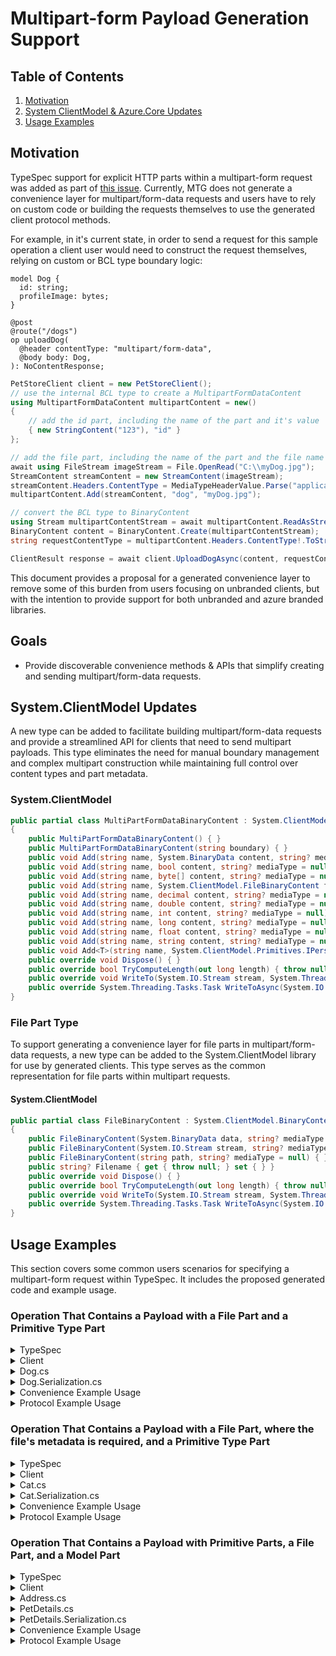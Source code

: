 # Multipart-form Payload Generation Support

## Table of Contents

1. [Motivation](#motivation)
2. [System ClientModel & Azure.Core Updates](#systemclientmodel-updates)
3. [Usage Examples](#usage-examples)

## Motivation

TypeSpec support for explicit HTTP parts within a multipart-form request was added as part of [this issue](https://github.com/microsoft/TypeSpec/issues/3046). Currently, MTG does not generate a convenience layer for multipart/form-data requests and users have to rely on custom code or building the requests themselves to use the generated client protocol methods.

For example, in it's current state, in order to send a request for this sample operation a client user would need to construct the request themselves, relying on custom or BCL type boundary logic:

```tsp
model Dog {
  id: string;
  profileImage: bytes;
}

@post
@route("/dogs")
op uploadDog(
  @header contentType: "multipart/form-data",
  @body body: Dog,
): NoContentResponse;
```

```csharp
PetStoreClient client = new PetStoreClient();
// use the internal BCL type to create a MultipartFormDataContent
using MultipartFormDataContent multipartContent = new()
{
    // add the id part, including the name of the part and it's value
    { new StringContent("123"), "id" }
};

// add the file part, including the name of the part and the file name
await using FileStream imageStream = File.OpenRead("C:\\myDog.jpg");
StreamContent streamContent = new StreamContent(imageStream);
streamContent.Headers.ContentType = MediaTypeHeaderValue.Parse("application/octet-stream");
multipartContent.Add(streamContent, "dog", "myDog.jpg");

// convert the BCL type to BinaryContent
using Stream multipartContentStream = await multipartContent.ReadAsStreamAsync();
BinaryContent content = BinaryContent.Create(multipartContentStream);
string requestContentType = multipartContent.Headers.ContentType!.ToString();

ClientResult response = await client.UploadDogAsync(content, requestContentType);
```

This document provides a proposal for a generated convenience layer to remove some of this burden from users focusing on unbranded clients,
but with the intention to provide support for both unbranded and azure branded libraries.

## Goals

- Provide discoverable convenience methods & APIs that simplify creating and sending multipart/form-data requests.

## System.ClientModel Updates

A new type can be added to facilitate building multipart/form-data requests and provide a streamlined API for clients that need to send multipart payloads. This type eliminates the need for manual boundary management and complex multipart construction while maintaining full control over content types and part metadata.

### System.ClientModel

```c#
public partial class MultiPartFormDataBinaryContent : System.ClientModel.BinaryContent
{
    public MultiPartFormDataBinaryContent() { }
    public MultiPartFormDataBinaryContent(string boundary) { }
    public void Add(string name, System.BinaryData content, string? mediaType = null) { }
    public void Add(string name, bool content, string? mediaType = null) { }
    public void Add(string name, byte[] content, string? mediaType = null) { }
    public void Add(string name, System.ClientModel.FileBinaryContent fileContent) { }
    public void Add(string name, decimal content, string? mediaType = null) { }
    public void Add(string name, double content, string? mediaType = null) { }
    public void Add(string name, int content, string? mediaType = null) { }
    public void Add(string name, long content, string? mediaType = null) { }
    public void Add(string name, float content, string? mediaType = null) { }
    public void Add(string name, string content, string? mediaType = null) { }
    public void Add<T>(string name, System.ClientModel.Primitives.IPersistableModel<T> model, System.ClientModel.Primitives.ModelReaderWriterOptions? options = null, System.ClientModel.Primitives.ModelReaderWriterContext? context = null, string? mediaType = null) { }
    public override void Dispose() { }
    public override bool TryComputeLength(out long length) { throw null; }
    public override void WriteTo(System.IO.Stream stream, System.Threading.CancellationToken cancellationToken = default(System.Threading.CancellationToken)) { }
    public override System.Threading.Tasks.Task WriteToAsync(System.IO.Stream stream, System.Threading.CancellationToken cancellationToken = default(System.Threading.CancellationToken)) { throw null; }
}
```

### File Part Type

To support generating a convenience layer for file parts in multipart/form-data requests, a new type can be added to the System.ClientModel library for use by generated clients. This type serves as the common representation for file parts within multipart requests.

#### System.ClientModel

```csharp
public partial class FileBinaryContent : System.ClientModel.BinaryContent
{
    public FileBinaryContent(System.BinaryData data, string? mediaType = null) { }
    public FileBinaryContent(System.IO.Stream stream, string? mediaType = null) { }
    public FileBinaryContent(string path, string? mediaType = null) { }
    public string? Filename { get { throw null; } set { } }
    public override void Dispose() { }
    public override bool TryComputeLength(out long length) { throw null; }
    public override void WriteTo(System.IO.Stream stream, System.Threading.CancellationToken cancellationToken = default(System.Threading.CancellationToken)) { }
    public override System.Threading.Tasks.Task WriteToAsync(System.IO.Stream stream, System.Threading.CancellationToken cancellationToken = default(System.Threading.CancellationToken)) { throw null; }
}
```

</details>

## Usage Examples

This section covers some common users scenarios for specifying a multipart-form request within TypeSpec. It includes the proposed generated code and example usage.

### Operation That Contains a Payload with a File Part and a Primitive Type Part

<details>
<summary>TypeSpec</summary>

```tsp
model Dog {
  id: HttpPart<string>;
  profileImage: HttpPart<File>; // File is a TypeSpec library model type
}

@post
@route("/dogs")
op uploadDog(
  @header contentType: "multipart/form-data",
  @multipartBody body: Dog,
): NoContentResponse;
```

</details>

<details>
<summary>Client</summary>

```c#
// Protocol methods
 public virtual ClientResult UploadDog(BinaryContent content, string contentType, RequestOptions options = null)
 {
     Argument.AssertNotNull(content, nameof(content));
     Argument.AssertNotNull(contentType, nameof(contentType));

     using PipelineMessage message = CreateUploadDogRequest(content, contentType, options);
     return ClientResult.FromResponse(Pipeline.ProcessMessage(message, options));
 }

 public virtual async Task<ClientResult> UploadDogAsync(BinaryContent content, string contentType, RequestOptions options = null)
 {
     Argument.AssertNotNull(content, nameof(content));
     Argument.AssertNotNull(contentType, nameof(contentType));

     using PipelineMessage message = CreateUploadDogRequest(content, contentType, options);
     return ClientResult.FromResponse(await Pipeline.ProcessMessageAsync(message, options).ConfigureAwait(false));
 }

// Convenience methods
public virtual async Task<ClientResult> UploadDogAsync(Dog body, CancellationToken cancellationToken = default)
{
    Argument.AssertNotNull(body, nameof(body));

    using MultiPartFormDataBinaryContent content = body.ToMultipartContent();
    return await UploadDogAsync(content, content.MediaType, cancellationToken.CanBeCanceled ? new RequestOptions { CancellationToken = cancellationToken } : null).ConfigureAwait(false);
}

public virtual ClientResult UploadDog(Dog body, CancellationToken cancellationToken = default)
{
    Argument.AssertNotNull(body, nameof(body));

    using MultiPartFormDataBinaryContent content = body.ToMultipartContent();
    return UploadDog(content, content.MediaType, cancellationToken.CanBeCanceled ? new RequestOptions { CancellationToken = cancellationToken } : null);
}
```

</details>

<details>
<summary>Dog.cs</summary>

```c#
public partial class Dog
{
    public Dog(string id, string profileImagePath)
    {
        Argument.AssertNotNull(id, nameof(id));
        Argument.AssertNotNull(profileImagePath, nameof(profileImagePath));

        Id = id;
        ProfileImage = new(profileImagePath);

    }
    public Dog(string id, Stream profileImage)
    {
        Argument.AssertNotNull(id, nameof(id));
        Argument.AssertNotNull(profileImage, nameof(profileImage));

        Id = id;
        ProfileImage = new(profileImage);
    }

    public Dog(string id, BinaryData profileImage)
    {
        Argument.AssertNotNull(id, nameof(id));
        Argument.AssertNotNull(profileImage, nameof(profileImage));

        Id = id;
        ProfileImage = new(profileImage);
    }

    public Dog(string id, FileBinaryContent profileImage)
    {
        Argument.AssertNotNull(id, nameof(id));
        Argument.AssertNotNull(profileImage, nameof(profileImage));

        Id = id;
        ProfileImage = profileImage;
    }

    public string Id { get; }
    public FileBinaryContent ProfileImage { get; }
}
```

</details>

<details>
<summary>Dog.Serialization.cs</summary>

```c#
public partial class Dog
{
    internal Dog()
    {
    }

    public partial class Dog
    {

        internal MultiPartFormDataBinaryContent ToMultipartContent()
        {
            MultiPartFormDataBinaryContent content = new();
            content.Add("id", Id);
            content.Add("profileImage", ProfileImage);
            
            return content;
        }
    }
}

```

</details>

<details>
<summary>Convenience Example Usage</summary>

```csharp
PetStoreClient client = new PetStoreClient();

Dog dog = new Dog("123", "C:\\myDog.jpg");
ClientResult response = await client.UploadDogAsync(dog);
```

</details>

<details>
<summary>Protocol Example Usage</summary>

```csharp
 PetStoreClient client = new PetStoreClient();

 using MultiPartFormDataBinaryContent content = new();
 content.Add("id", "123");
 content.Add("profileImage", new FileBinaryContent("C:\\myDog.jpg"));

 ClientResult response = await client.UploadDogAsync(content, content.MediaType);
```

</details>

### Operation That Contains a Payload with a File Part, where the file's metadata is required, and a Primitive Type Part

<details>
<summary>TypeSpec</summary>

```tsp
model Cat {
  id: HttpPart<string>;
  profileImage: HttpPart<FileRequiredMetaData>;
}

// filename and contentType are required. File is a TypeSpec library model type
model FileRequiredMetaData extends File {
  filename: string;
  contentType: string;
}

@post
@route("/cats")
op uploadCat(
  @header contentType: "multipart/form-data",
  @multipartBody body: Cat,
): NoContentResponse;
```

</details>

<details>
<summary>Client</summary>

```c#
// Protocol methods
 public virtual ClientResult UploadCat(BinaryContent content, string contentType, RequestOptions options = null)
 {
     Argument.AssertNotNull(content, nameof(content));
     Argument.AssertNotNull(contentType, nameof(contentType));

     using PipelineMessage message = CreateUploadCatRequest(content, contentType, options);
     return ClientResult.FromResponse(Pipeline.ProcessMessage(message, options));
 }

 public virtual async Task<ClientResult> UploadCatAsync(BinaryContent content, string contentType, RequestOptions options = null)
 {
     Argument.AssertNotNull(content, nameof(content));
     Argument.AssertNotNull(contentType, nameof(contentType));

     using PipelineMessage message = CreateUploadCatRequest(content, contentType, options);
     return ClientResult.FromResponse(await Pipeline.ProcessMessageAsync(message, options).ConfigureAwait(false));
 }

// Convenience methods
public virtual ClientResult UploadCat(Cat body, CancellationToken cancellationToken = default)
{
    Argument.AssertNotNull(body, nameof(body));

    using MultiPartFormDataBinaryContent content = body.ToMultipartContent();
    return UploadCat(content, content.MediaType, cancellationToken.CanBeCanceled ? new RequestOptions { CancellationToken = cancellationToken } : null);
}

public virtual async Task<ClientResult> UploadCatAsync(Cat body, CancellationToken cancellationToken = default)
{
    Argument.AssertNotNull(body, nameof(body));

    using MultiPartFormDataBinaryContent content = body.ToMultipartContent();
    return await UploadCatAsync(content, content.MediaType, cancellationToken.CanBeCanceled ? new RequestOptions { CancellationToken = cancellationToken } : null).ConfigureAwait(false);
}
```

</details>

<details>
<summary>Cat.cs</summary>

```c#
public partial class Cat
{
    public Cat(string id, string filename, string contentType, string profileImagePath)
    {
        Argument.AssertNotNullOrEmpty(id, nameof(id));
        Argument.AssertNotNullOrEmpty(filename, nameof(filename));
        Argument.AssertNotNullOrEmpty(contentType, nameof(contentType));
        Argument.AssertNotNullOrEmpty(profileImagePath, nameof(profileImagePath));

        ProfileImage = new(profileImagePath, contentType)
        {
            Filename = filename,
        };

    }
    public Cat(string id, string filename, string contentType, Stream profileImage)
    {
        Argument.AssertNotNullOrEmpty(id, nameof(id));
        Argument.AssertNotNullOrEmpty(filename, nameof(filename));
        Argument.AssertNotNullOrEmpty(contentType, nameof(contentType));
        Argument.AssertNotNull(profileImage, nameof(profileImage));

        ProfileImage = new(profileImage, contentType)
        {
            Filename = filename,
        };
    }

    public Cat(string id, string filename, string contentType, BinaryData profileImage)
    {
        Argument.AssertNotNullOrEmpty(id, nameof(id));
        Argument.AssertNotNullOrEmpty(filename, nameof(filename));
        Argument.AssertNotNullOrEmpty(contentType, nameof(contentType));
        Argument.AssertNotNull(profileImage, nameof(profileImage));

        ProfileImage = new(profileImage, contentType)
        {
            Filename = filename,
        };
    }

    public string Id { get; }
    public FileBinaryContent ProfileImage { get; }
}
```

</details>

<details>
<summary>Cat.Serialization.cs</summary>

```c#
public partial class Cat
{
    internal Cat()
    {
    }

    internal MultiPartFormDataBinaryContent ToMultipartContent()
    {
        MultiPartFormDataBinaryContent content = new();
        content.Add("id", Id);
        content.Add("profileImage", ProfileImage);

        return content;
    }
}
```

</details>

<details>
<summary>Convenience Example Usage</summary>

```csharp
 PetStoreClient client = new PetStoreClient();

 Cat cat = new Cat("123", "myCat.jpg", "image/jpeg", "C:\\myCat.jpg");
 ClientResult response = await client.UploadCatAsync(cat);
```

</details>

<details>
<summary>Protocol Example Usage</summary>

```csharp
 PetStoreClient client = new PetStoreClient();

 using MultiPartFormDataBinaryContent content = new();
 content.Add("id", "123");
 content.Add("profileImage",
     new FileBinaryContent("C:\\myCat.jpg", "image/jpeg")
     {
         Filename = "myCat.jpg"
     });

 ClientResult response = await client.UploadCatAsync(content, content.MediaType);
```

</details>

### Operation That Contains a Payload with Primitive Parts, a File Part, and a Model Part

<details>
<summary>TypeSpec</summary>

```tsp
model Address {
  city: string;
}

model PetDetails {
  id: HttpPart<string>;
  ownerName: HttpPart<string>;
  petName: HttpPart<string>;
  address: HttpPart<Address>;
  profileImage: HttpPart<File>;
}

@post
@route("/pet/details")
op uploadPetDetails(
    @header contentType: "multipart/form-data",
    @multipartBody body: PetDetails,
): NoContentResponse;
```

</details>

<details>
<summary>Client</summary>

```c#
// Protocol methods
public virtual ClientResult UploadPetDetails(BinaryContent content, string contentType, RequestOptions options = null)
{
    Argument.AssertNotNull(content, nameof(content));
    Argument.AssertNotNull(contentType, nameof(contentType));

    using PipelineMessage message = CreateUploadPetDetailsRequest(content, contentType, options);
    return ClientResult.FromResponse(Pipeline.ProcessMessage(message, options));
}

public virtual async Task<ClientResult> UploadPetDetailsAsync(BinaryContent content, string contentType, RequestOptions options = null)
{
    Argument.AssertNotNull(content, nameof(content));
    Argument.AssertNotNull(contentType, nameof(contentType));

    using PipelineMessage message = CreateUploadPetDetailsRequest(content, contentType, options);
    return ClientResult.FromResponse(await Pipeline.ProcessMessageAsync(message, options).ConfigureAwait(false));
}

// Convenience methods
public virtual ClientResult UploadPetDetails(PetDetails body, CancellationToken cancellationToken = default)
{
    Argument.AssertNotNull(body, nameof(body));

    using MultiPartFormDataBinaryContent content = body.ToMultipartContent();
    return UploadPetDetails(content, content.MediaType, cancellationToken.CanBeCanceled ? new RequestOptions { CancellationToken = cancellationToken } : null);
}

public virtual async Task<ClientResult> UploadPetDetailsAsync(PetDetails body, CancellationToken cancellationToken = default)
{
    Argument.AssertNotNull(body, nameof(body));

    using MultiPartFormDataBinaryContent content = body.ToMultipartContent();
    return await UploadPetDetailsAsync(content, content.MediaType, cancellationToken.CanBeCanceled ? new RequestOptions { CancellationToken = cancellationToken } : null).ConfigureAwait(false);
}
```

</details>

<details>
<summary>Address.cs</summary>

```c#
public partial class Address
{
    public Address(string city)
    {
        Argument.AssertNotNull(city, nameof(city));

        City = city;
    }

    public string City { get; }
}
```

</details>

<details>
<summary>PetDetails.cs</summary>

```c#
public partial class PetDetails
{
    public PetDetails(string id, string ownerName, string petName, Address address, string profileImagePath)
    {
        Argument.AssertNotNullOrEmpty(id, nameof(id));
        Argument.AssertNotNullOrEmpty(ownerName, nameof(ownerName));
        Argument.AssertNotNullOrEmpty(petName, nameof(petName));
        Argument.AssertNotNull(address, nameof(address));
        Argument.AssertNotNull(profileImagePath, nameof(profileImagePath));

        Id = id;
        OwnerName = ownerName;
        PetName = petName;
        Address = address;
        ProfileImage = new(profileImagePath);

    }
    public PetDetails(string id, string ownerName, string petName, Address address, Stream profileImage)
    {
        Argument.AssertNotNullOrEmpty(id, nameof(id));
        Argument.AssertNotNullOrEmpty(ownerName, nameof(ownerName));
        Argument.AssertNotNullOrEmpty(petName, nameof(petName));
        Argument.AssertNotNull(address, nameof(address));
        Argument.AssertNotNull(profileImage, nameof(profileImage));

        Id = id;
        OwnerName = ownerName;
        PetName = petName;
        Address = address;
        ProfileImage = new(profileImage);
    }

    public PetDetails(string id, string ownerName, string petName, Address address, BinaryData profileImage)
    {
        Argument.AssertNotNullOrEmpty(id, nameof(id));
        Argument.AssertNotNullOrEmpty(ownerName, nameof(ownerName));
        Argument.AssertNotNullOrEmpty(petName, nameof(petName));
        Argument.AssertNotNull(address, nameof(address));
        Argument.AssertNotNull(profileImage, nameof(profileImage));

        Id = id;
        OwnerName = ownerName;
        PetName = petName;
        Address = address;
        ProfileImage = new(profileImage);
    }

    public PetDetails(string id, string ownerName, string petName, Address address, FileBinaryContent profileImage)
    {
        Argument.AssertNotNullOrEmpty(id, nameof(id));
        Argument.AssertNotNullOrEmpty(ownerName, nameof(ownerName));
        Argument.AssertNotNullOrEmpty(petName, nameof(petName));
        Argument.AssertNotNull(address, nameof(address));
        Argument.AssertNotNull(profileImage, nameof(profileImage));

        Id = id;
        OwnerName = ownerName;
        PetName = petName;
        Address = address;
        ProfileImage = profileImage;
    }

    public string Id { get; }
    public string OwnerName { get; }
    public string PetName { get; }
    public Address Address { get; }
    public FileBinaryContent ProfileImage { get; }
}
```

</details>

<details>
<summary>PetDetails.Serialization.cs</summary>

```c#
public partial class PetDetails
{
    internal PetDetails()
    {
    }

    internal MultiPartFormDataBinaryContent ToMultipartContent()
    {
        MultiPartFormDataBinaryContent content = new MultiPartFormDataBinaryContent();
        content.Add("id", Id);
        content.Add("ownerName", OwnerName);
        content.Add("petName", PetName);
        content.Add("address", Address, ModelSerializationExtensions.WireOptions, new PetStoreContext());
        content.Add("profileImage", ProfileImage);

        return content;
    }
}
```

</details>

<details>
<summary>Convenience Example Usage</summary>

```csharp
PetStoreClient client = new PetStoreClient();

PetDetails petDetails = new PetDetails(
    "123",
    "John Doe",
    "Winston",
    new Address("123 Main St."),
    "C:\\winston.jpg");

var response = await client.UploadPetDetailsAsync(petDetails);
```

</details>

<details>
<summary>Protocol Example Usage</summary>

```csharp
 PetStoreClient client = new PetStoreClient();

using MultiPartFormDataBinaryContent content = new();
content.Add("id", "123");
content.Add("ownerName", "John Doe");
content.Add("petName", "Winston");
content.Add("address", new Address("123 Main St."));
content.Add("profileImage", new FileBinaryContent("C:\\winston.jpg"));

var response = await client.UploadPetDetailsAsync(content, content.MediaType);
```

</details>
